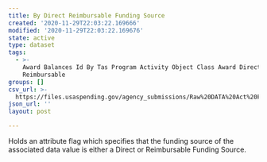 ```yaml
---
title: By Direct Reimbursable Funding Source
created: '2020-11-29T22:03:22.169666'
modified: '2020-11-29T22:03:22.169676'
state: active
type: dataset
tags:
  - >-
    Award Balances Id By Tas Program Activity Object Class Award Direct
    Reimbursable
groups: []
csv_url: >-
  https://files.usaspending.gov/agency_submissions/Raw%20DATA%20Act%20Files/index.html
json_url: ''
layout: post

---
```

Holds an attribute flag which specifies that the funding source of the associated data value is either a Direct or Reimbursable Funding Source.
